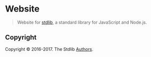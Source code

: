 # Website

> Website for [stdlib][stdlib], a standard library for JavaScript and Node.js.

## Copyright

Copyright &copy; 2016-2017. The Stdlib [Authors][stdlib-authors].

<!-- Section for all links. Make sure to keep an empty line after the `section` element and another before the `/section` close. -->

<section class="links">

[stdlib]: https://github.com/stdlib-js/stdlib
[stdlib-authors]: https://github.com/stdlib-js/stdlib/graphs/contributors

</section>

<!-- /.links -->
